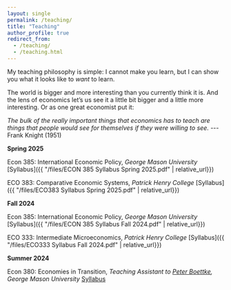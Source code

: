 ```yaml
---
layout: single
permalink: /teaching/
title: "Teaching"
author_profile: true
redirect_from: 
  - /teaching/
  - /teaching.html
---
```


My teaching philosophy is simple: I cannot make you learn, but I can show you what it looks like to *want* to learn. 

The world is bigger and more interesting than you currently think it is. And the lens of economics let’s us see it a little bit bigger and a little more interesting. Or as one great economist put it: 

*The bulk of the really important things that economics has to teach are things that people would see for themselves if they were willing to see.* ---Frank Knight (1951)

**Spring 2025**

Econ 385: International Economic Policy, *George Mason University* [Syllabus]({{ "/files/ECON 385 Syllabus Spring 2025.pdf" | relative_url}})

ECO 383: Comparative Economic Systems, *Patrick Henry College* [Syllabus]({{ "/files/ECO383 Syllabus Spring 2025.pdf" | relative_url}})

**Fall 2024**

Econ 385: International Economic Policy, *George Mason University* [Syllabus]({{ "/files/ECON 385 Syllabus Fall 2024.pdf" | relative_url}})

ECO 333: Intermediate Microeconomics, *Patrick Henry College* [Syllabus]({{ "/files/ECO333 Syllabus Fall 2024.pdf" | relative_url}})


**Summer 2024**

Econ 380: Economies in Transition, *Teaching Assistant to [Peter Boettke](https://www.peter-boettke.com/), George Mason University* [Syllabus](https://economics.gmu.edu/courses/econ380/course_sections/102428)
